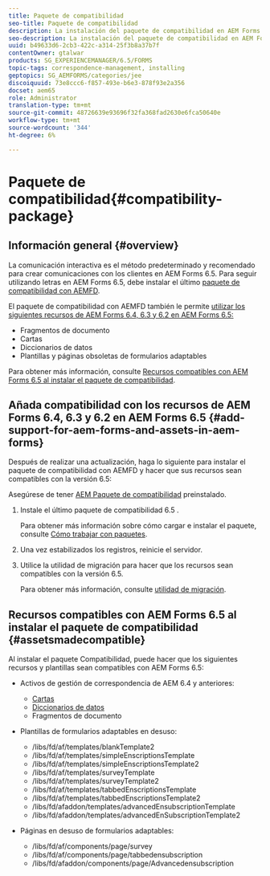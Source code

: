 ```yaml
---
title: Paquete de compatibilidad
seo-title: Paquete de compatibilidad
description: La instalación del paquete de compatibilidad en AEM Forms 6.5 le permite utilizar los recursos de gestión de correspondencia de AEM Forms 6.4 y versiones anteriores, así como las plantillas y páginas de formularios adaptables obsoletos
seo-description: La instalación del paquete de compatibilidad en AEM Forms 6.4 le permite utilizar los recursos de gestión de correspondencia de AEM Forms 6.4 y las páginas y plantillas de formularios adaptables obsoletas
uuid: b49633d6-2cb3-422c-a314-25f3b8a37b7f
contentOwner: gtalwar
products: SG_EXPERIENCEMANAGER/6.5/FORMS
topic-tags: correspondence-management, installing
geptopics: SG_AEMFORMS/categories/jee
discoiquuid: 73e8ccc6-f857-493e-b6e3-878f93e2a356
docset: aem65
role: Administrator
translation-type: tm+mt
source-git-commit: 48726639e93696f32fa368fad2630e6fca50640e
workflow-type: tm+mt
source-wordcount: '344'
ht-degree: 6%

---
```



# Paquete de compatibilidad{#compatibility-package}

## Información general {#overview}

La comunicación interactiva es el método predeterminado y recomendado para crear comunicaciones con los clientes en AEM Forms 6.5. Para seguir utilizando letras en AEM Forms 6.5, debe instalar el último [paquete de compatibilidad con AEMFD](https://helpx.adobe.com/es/aem-forms/kb/aem-forms-releases.html).

El paquete de compatibilidad con AEMFD también le permite [utilizar los siguientes recursos de AEM Forms 6.4, 6.3 y 6.2 en AEM Forms 6.5:](../../forms/using/compatibility-package.md#add-support-for-aem-forms-and-assets-in-aem-forms)

* Fragmentos de documento
* Cartas
* Diccionarios de datos
* Plantillas y páginas obsoletas de formularios adaptables

Para obtener más información, consulte [Recursos compatibles con AEM Forms 6.5 al instalar el paquete de compatibilidad](../../forms/using/compatibility-package.md#assetsmadecompatible).

## Añada compatibilidad con los recursos de AEM Forms 6.4, 6.3 y 6.2 en AEM Forms 6.5 {#add-support-for-aem-forms-and-assets-in-aem-forms}

Después de realizar una actualización, haga lo siguiente para instalar el paquete de compatibilidad con AEMFD y hacer que sus recursos sean compatibles con la versión 6.5:

Asegúrese de tener [AEM Paquete de compatibilidad](https://helpx.adobe.com/aem-forms/kb/aem-forms-releases.html) preinstalado.

1. Instale el último paquete de compatibilidad 6.5 [](https://helpx.adobe.com/aem-forms/kb/aem-forms-releases.html).

   Para obtener más información sobre cómo cargar e instalar el paquete, consulte [Cómo trabajar con paquetes](/help/sites-administering/package-manager.md).

1. Una vez estabilizados los registros, reinicie el servidor.
1. Utilice la utilidad de migración para hacer que los recursos sean compatibles con la versión 6.5.

   Para obtener más información, consulte [utilidad de migración](../../forms/using/migration-utility.md).

## Recursos compatibles con AEM Forms 6.5 al instalar el paquete de compatibilidad {#assetsmadecompatible}

Al instalar el paquete Compatibilidad, puede hacer que los siguientes recursos y plantillas sean compatibles con AEM Forms 6.5:

* Activos de gestión de correspondencia de AEM 6.4 y anteriores:

   * [Cartas](../../forms/using/create-letter.md)
   * [Diccionarios de datos](/help/forms/using/data-dictionary.md)
   * Fragmentos de documento

* Plantillas de formularios adaptables en desuso:

   * /libs/fd/af/templates/blankTemplate2
   * /libs/fd/af/templates/simpleEnscriptionsTemplate
   * /libs/fd/af/templates/simpleEnscriptionsTemplate2
   * /libs/fd/af/templates/surveyTemplate
   * /libs/fd/af/templates/surveyTemplate2
   * /libs/fd/af/templates/tabbedEnscriptionsTemplate
   * /libs/fd/af/templates/tabbedEnscriptionsTemplate2
   * /libs/fd/afaddon/templates/advancedEnsubscriptionTemplate
   * /libs/fd/afaddon/templates/advancedEnSubscriptionTemplate2

* Páginas en desuso de formularios adaptables:

   * /libs/fd/af/components/page/survey
   * /libs/fd/af/components/page/tabbedensubscription
   * /libs/fd/afaddon/components/page/Advancedensubscription

